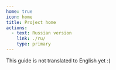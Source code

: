 ```yaml
---
home: true
icon: home
title: Project home
actions:
  - text: Russian version
    link: ./ru/
    type: primary
---
```


This guide is not translated to English yet :(
